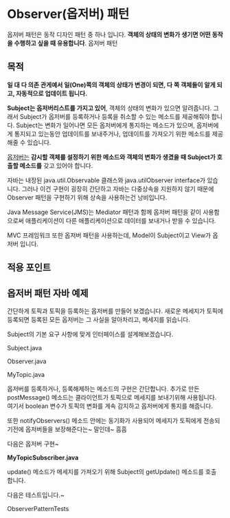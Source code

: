 # Observer(옵저버) 패턴 

옵저버 패턴은 동작 디자인 패턴 중 하나 입니다. **객체의 상태의 변화가 생기면 어떤 동작을 수행하고 싶을 때 유용합니다**. 옵저버 패턴

## 목적

**일 대 다 의존 관게예서 일(One)쪽의 객체의 상태가 변경이 되면, 다 쪽 객체들이 알게 되고, 자동적으로 업데이트 됩니다.**

**Subject는 옵저버리스트를 가지고 있어**, 객체의 상태의 변화가 있으면 알려줍니다. 그래서 Subject가 옵저버를 등록하거나 등록을 취소할 수 있는 메소드를 제공해줘야 합니다. Subject는 변화가 일어나면 모든 옵저버에게 통지하는 메소드가 있으며, 옵저버에게 통지되고 있는동안 업데이트를 보내주거나, 업데이트를 가져오기 위한 메소드를 제공해줄 수 있습니다. 

<u>옵저버는</u> **감시할 객체를 설정하기 위한 메소드와 객체의 변화가 생겼을 때 Subject가 호출할 메소드를**  갖고 있어야 합니다.

자바는 내장된 java.util.Observable 클래스와 java.utilObserver interface가 있습니다. 그러나 이건 구현이 굉장히 간단하고 자바는 다중상속을 지원하지 않기 때문에 Observer 패턴을 구현하기 위해 상속을 사용하는건 낭비입니다.

Java Message Service(JMS)는 Mediator 패턴과 함께 옵저버 패턴을 같이 사용함으로써 애플리케이션이 다른 애플리케이션으로 데이터를 보내거나 받을 수 있습니다.

MVC 프레임워크 또한 옵저버 패턴을 사용하는데, Model이 Subject이고 View가 옵저버 입니다.



## 적용 포인트



## 옵저버 패턴 자바 예제

간단하게 토픽과 토픽을 등록하는 옵저버를 만들어 보겠습니다. 새로운 메세지가 토픽에 등록되면 등록된 모든 옵저버는 그 사실을 알아차리고, 메세지를 읽습니다.

Subject의 기본 요구 사항에 맞게 인터페이스를 설계해보겠습니다.

Subject.java





Observer.java



MyTopic.java

옵저버를 등록하거나, 등록해제하는 메소드의 구현은 간단합니다. 추가로 만든 postMessage() 메소드는 클라이언트가 토픽으로 메세지를 보내기위해 사용됩니다. 여기서 boolean 변수가 토픽의 변화를 게속 감지하고 옵저버에게 통지를 해줍니다. 

또한 notifyObservers() 메소드 안에는 동기화가 사용되어 메세지가 토픽에게 전송되기전에 옵저버들을 보장해준다는~ 말인데~ 흠흠

다음은 옵저버 구현~



**MyTopicSubscriber.java**

update() 메소드가 메세지를 가져오기 위해 Subject의 getUpdate() 메소드를 호출 합니다. 



다음은 테스트입니다.~

ObserverPatternTests

